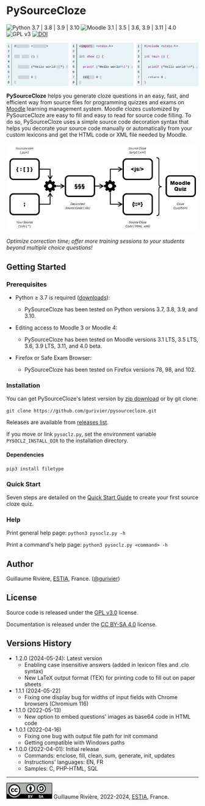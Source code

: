 
# PySourceCloze

![Python 3.7 | 3.8 | 3.9 | 3.10](https://img.shields.io/badge/Python-3.7%20|%203.8%20|%203.9%20|%203.10-red.svg) ![Moodle 3.1 | 3.5 | 3.6, 3.9 | 3.11 | 4.0](https://img.shields.io/badge/Moodle-3.1%20|%203.5%20|%203.6%20|%203.9%20|%203.11%20|%204.0-orange.svg) ![GPL v3](https://img.shields.io/pypi/l/xeuledoc) [![DOI](https://zenodo.org/badge/DOI/10.5281/zenodo.11275003.svg)](https://zenodo.org/record/11275003)

![Preview of a source cloze question on Moodle: filling out an HelloWorld program in C language.](./doc/img/pysourcecloze_preview.png)

**PySourceCloze** helps you generate cloze questions in an easy, fast, and efficient way from source files for programming quizzes and exams on [Moodle](https://moodle.org/) learning management system. Moodle clozes customized by PySourceCloze are easy to fill and easy to read for source code filling. To do so, PySourceCloze uses a simple source code decoration syntax that helps you decorate your source code manually or automatically from your custom lexicons and get the HTML code or XML file needed by Moodle.

![Overview of the functionning of PySourceCloze: read .json lexicon and .* source code files to get a .clo decorated file, then produce from .clo files a .js script and some XML or HTML source cloze file than are loaded into Moodle.](./doc/img/pysourcecloze_overview.png)

_Optimize correction time; offer more training sessions to your students beyond multiple choice questions!_

## Getting Started

### Prerequisites

* Python &ge; 3.7 is required ([downloads](https://www.python.org/downloads/)):
  * PySourceCloze has been tested on Python versions 3.7, 3.8, 3.9, and 3.10.

* Editing access to Moodle 3 or Moodle 4:
  * PySourceCloze has been tested on Moodle versions 3.1 LTS, 3.5 LTS, 3.6, 3.9 LTS, 3.11, and 4.0 beta.

* Firefox or Safe Exam Browser:
  * PySourceCloze has been tested on Firefox versions 78, 98, and 102.

### Installation

You can get PySourceCloze's latest version by [zip download](https://github.com/gurivier/pysourcecloze/archive/refs/heads/main.zip) or by git clone:

`git clone https://github.com/gurivier/pysourcecloze.git`

Releases are available from [releases list](https://github.com/gurivier/pysourcecloze/releases).

If you move or link `pysoclz.py`, set the environment variable `PYSOCLZ_INSTALL_DIR` to the installation directory.

#### Dependencies

`pip3 install filetype`

### Quick Start

Seven steps are detailed on the [Quick Start Guide](./doc/quick_start_guide.md) to create your first source cloze quiz.

### Help

Print general help page: `python3 pysoclz.py -h`

Print a command's help page: `python3 pysoclz.py <command> -h`

## Author

Guillaume Rivière, [ESTIA](https://www.estia.fr), France. ([@gurivier](https://github.com/gurivier/))

## License

Source code is released under the [GPL v3.0](https://choosealicense.com/licenses/gpl-3.0/) license.

Documentation is released under the [CC BY-SA 4.0](https://creativecommons.org/licenses/by-sa/4.0/) license.

## Versions History

* 1.2.0 (2024-05-24): Latest version
  * Enabling case insensitive answers (added in lexicon files and .clo syntax)
  * New LaTeX output format (TEX) for printing code to fill out on paper sheets
* 1.1.1 (2024-05-22)
  * Fixing one display bug for widths of input fields with Chrome browsers (Chromium 116)
* 1.1.0 (2022-05-13)
  * New option to embed questions' images as base64 code in HTML code
* 1.0.1 (2022-04-16)
  * Fixing one bug with output file path for init command
  * Getting compatible with Windows paths
* 1.0.0 (2022-04-01): Initial release
  * Commands: enclose, fill, clean, sum, generate, init, updates
  * Instructions' languages: EN, FR
  * Samples: C, PHP-HTML, SQL

---
[![CC BY-SA 4.0](./doc/img/by-sa.png)](https://creativecommons.org/licenses/by-sa/4.0/) Guillaume Rivière, 2022-2024, [ESTIA](https://www.estia.fr), France.
